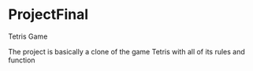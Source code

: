 # ProjectFinal
 Tetris Game

The project is basically a clone of the game Tetris with all of its rules and function
